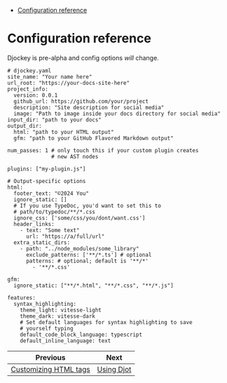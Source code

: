 <!--
  DO NOT EDIT THIS FILE DIRECTLY!
  It is generated by djockey.
-->
- [Configuration
  reference](../foundations/configuration.md#config-reference)

<div id="config-reference" class="section" id="config-reference">

# Configuration reference

<div class="caution" tag="aside">

Djockey is pre-alpha and config options *will* change.

</div>

```
# djockey.yaml
site_name: "Your name here"
url_root: "https://your-docs-site-here"
project_info:
  version: 0.0.1
  github_url: https://github.com/your/project
  description: "Site description for social media"
  image: "Path to image inside your docs directory for social media"
input_dir: "path to your docs"
output_dir:
  html: "path to your HTML output"
  gfm: "path to your GitHub Flavored Markdown output"

num_passes: 1 # only touch this if your custom plugin creates
              # new AST nodes

plugins: ["my-plugin.js"]

# Output-specific options
html:
  footer_text: "©2024 You"
  ignore_static: []
  # If you use TypeDoc, you'd want to set this to
  # path/to/typedoc/**/*.css
  ignore_css: ['some/css/you/dont/want.css']
  header_links:
    - text: "Some text"
      url: "https://a/full/url"
  extra_static_dirs:
    - path: "../node_modules/some_library"
      exclude_patterns: ['**/*.ts'] # optional
      patterns: # optional; default is '**/*'
        - '**/*.css'

gfm:
  ignore_static: ["**/*.html", "**/*.css", "**/*.js"]

features:
  syntax_highlighting:
    theme_light: vitesse-light
    theme_dark: vitesse-dark
    # Set default languages for syntax highlighting to save
    # yourself typing
    default_code_block_language: typescript
    default_inline_language: text
```

</div>


| Previous | Next |
| - | - |
| [Customizing HTML tags](../foundations/custom_markup.md) | [Using Djot](../foundations/markup_languages/djot.md) |